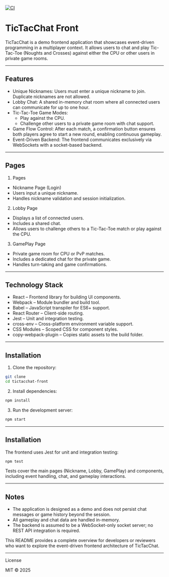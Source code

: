 [![CI](https://github.com/carlosmaccarrone/TicTacChat/actions/workflows/ci.yml/badge.svg)](https://github.com/carlosmaccarrone/TicTacChat/actions/workflows/ci.yml)

# TicTacChat Front

TicTacChat is a demo frontend application that showcases event-driven programming in a multiplayer context. It allows users to chat and play Tic-Tac-Toe (Noughts and Crosses) against either the CPU or other users in private game rooms.

---

## Features

- Unique Nicknames: Users must enter a unique nickname to join. Duplicate nicknames are not allowed.
- Lobby Chat: A shared in-memory chat room where all connected users can communicate for up to one hour.
- Tic-Tac-Toe Game Modes:
	- Play against the CPU.
	- Challenge other users to a private game room with chat support.
- Game Flow Control: After each match, a confirmation button ensures both players agree to start a new round, enabling continuous gameplay.
- Event-Driven Backend: The frontend communicates exclusively via WebSockets with a socket-based backend.

---

## Pages

1. Pages
- Nickname Page (Login)
- Users input a unique nickname.
- Handles nickname validation and session initialization.

2. Lobby Page
- Displays a list of connected users.
- Includes a shared chat.
- Allows users to challenge others to a Tic-Tac-Toe match or play against the CPU.

3. GamePlay Page
- Private game room for CPU or PvP matches.
- Includes a dedicated chat for the private game.
- Handles turn-taking and game confirmations.

---

## Technology Stack

- React – Frontend library for building UI components.
- Webpack – Module bundler and build tool.
- Babel – JavaScript transpiler for ES6+ support.
- React Router – Client-side routing.
- Jest – Unit and integration testing.
- cross-env – Cross-platform environment variable support.
- CSS Modules – Scoped CSS for component styles.
- copy-webpack-plugin – Copies static assets to the build folder.

---

## Installation

1. Clone the repository:
```bash
git clone 
cd tictacchat-front
```

2. Install dependencies:
```bash
npm install
```

3. Run the development server:
```bash
npm start
```

---

## Installation

The frontend uses Jest for unit and integration testing:

```bash
npm test
```
Tests cover the main pages (Nickname, Lobby, GamePlay) and components, including event handling, chat, and gameplay interactions.

---

## Notes

- The application is designed as a demo and does not persist chat messages or game history beyond the session.
- All gameplay and chat data are handled in-memory.
- The backend is assumed to be a WebSocket-only socket server; no REST API integration is required.

This README provides a complete overview for developers or reviewers who want to explore the event-driven frontend architecture of TicTacChat.

---

License

MIT © 2025